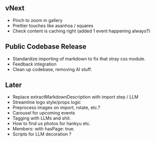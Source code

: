 ## vNext

- Pinch to zoom in gallery
- Prettier touches like asanhoa / squares
- Check content is caching right (added 1 event happening always?)

## Public Codebase Release

- Standardize importing of markdown to fix that stray css module.
- Feedback integration
- Clean up codebase, removing AI stuff.

## Later

- Replace extractMarkdownDescription with import step / LLM
- Streamline logo style/props logic
- Preprocess images on import, rotate, etc.?
- Carousel for upcoming events
- Tagging with LLMs and shit.
- How to find us photos for hankyu etc.
- Members: with hasPage: true.
- Scripts for LLM decoration ?
